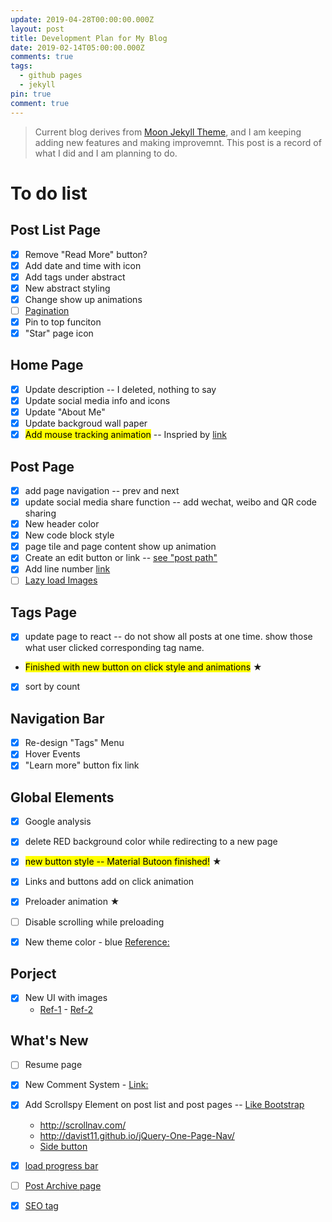 ```yaml
---
update: 2019-04-28T00:00:00.000Z
layout: post
title: Development Plan for My Blog
date: 2019-02-14T05:00:00.000Z
comments: true
tags:
  - github pages
  - jekyll
pin: true
comment: true
---
```


>Current blog derives from [Moon Jekyll Theme](https://github.com/TaylanTatli/Moon), and I am keeping adding new features and making improvemnt. This post is a record of what I did and I am planning to do.

# To do list

## Post List Page

- [x] Remove "Read More" button?
- [x] Add date and time with icon
- [x] Add tags under abstract
- [x] New abstract styling
- [x] Change show up animations
- [ ] [Pagination](https://jekyllrb.com/docs/pagination/)
- [x] Pin to top funciton
- [x] "Star" page icon

## Home Page

- [x] Update description -- I deleted, nothing to say
- [x] Update social media info and icons
- [x] Update "About Me"
- [x] Update backgroud wall paper 
- [x] <mark>Add mouse tracking animation</mark> -- Inspried by [link](https://tympanus.net/Development/AnimatedHeaderBackgrounds/index.html)

## Post Page
- [x] add page navigation -- prev and next
- [x] update social media share function -- add wechat, weibo and QR code sharing
- [x] New header color
- [x] New code block style
- [x] page tile and page content show up animation
- [x] Create an edit button or link -- [see "post path"](https://jekyllrb.com/docs/variables/)
- [x] Add line number [link](https://prismjs.com/download.html#themes=prism-dark&languages=markup+css+clike+javascript)
- [ ] [Lazy load Images](https://www.sitepoint.com/five-techniques-lazy-load-images-website-performance/)

## Tags Page
- [x] update page to react -- do not show all posts at one time. show those what user clicked corresponding tag name. 
- <mark>Finished with new button on click style and animations</mark> ★ 
- [x] sort by count

## Navigation Bar
- [x] Re-design "Tags" Menu
- [x] Hover Events
- [x] "Learn more" button fix link

## Global Elements
- [x] Google analysis
- [x] delete RED background color while redirecting to a new page
- [x] <mark>new button style -- Material Butoon finished!</mark> ★ 
- [x] Links and buttons add on click animation
- [x] Preloader animation ★ 
- [ ] Disable scrolling while preloading

- [x] New theme color - blue [Reference:](https://themes.muffingroup.com/betheme/nam-nec-felis-et-nibh-posuere/)

## Porject
- [x] New UI with images 
    - [Ref-1](https://codemyui.com/blog-card-image-left-right/) - [Ref-2](https://codemyui.com/masonry-layout-card-ui-for-blogs/)

## What's New
- [ ] Resume page
- [x] New Comment System - [Link:](https://valine.js.org/)
- [x] Add Scrollspy Element on post list and post pages -- [Like Bootstrap](https://getbootstrap.com/docs/4.0/components/scrollspy/) 
    - http://scrollnav.com/ 
    - http://davist11.github.io/jQuery-One-Page-Nav/
    - [Side button](https://codemyui.com/pure-css-sliding-navigation-button-animation/)
- [x] [load progress bar](https://github.hubspot.com/pace/docs/welcome/)
- [ ] [Post Archive page](https://github.com/jekyll/jekyll-archives)
- [x] [SEO tag](https://github.com/jekyll/jekyll-seo-tag)

